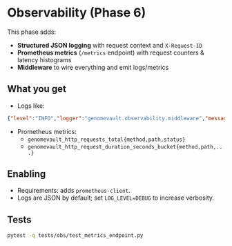 # Observability (Phase 6)

This phase adds:
- **Structured JSON logging** with request context and `X-Request-ID`
- **Prometheus metrics** (`/metrics` endpoint) with request counters & latency histograms
- **Middleware** to wire everything and emit logs/metrics

## What you get
- Logs like:
```json
{"level":"INFO","logger":"genomevault.observability.middleware","message":"request complete","time":"2025-07-29T00:00:00+0000","request_id":"...","path":"/vectors/encode","method":"POST","status_code":200,"duration_ms":7.12,"client":"127.0.0.1"}
```
- Prometheus metrics:
  - `genomevault_http_requests_total{method,path,status}`
  - `genomevault_http_request_duration_seconds_bucket{method,path,...}`

## Enabling
- Requirements: adds `prometheus-client`.
- Logs are JSON by default; set `LOG_LEVEL=DEBUG` to increase verbosity.

## Tests
```bash
pytest -q tests/obs/test_metrics_endpoint.py
```
